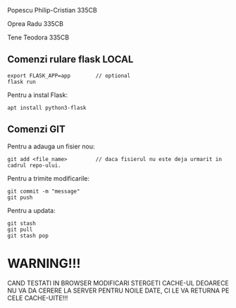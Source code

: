 Popescu Philip-Cristian 335CB

Oprea Radu 335CB

Tene Teodora 335CB

<h2>Comenzi rulare flask LOCAL</h2>

    export FLASK_APP=app        // optional
    flask run

Pentru a instal Flask:
    
    apt install python3-flask

<h2>Comenzi GIT</h2>

Pentru a adauga un fisier nou:

    git add <file_name>         // daca fisierul nu este deja urmarit in cadrul repo-ului.

Pentru a trimite modificarile:

    git commit -m "message"
    git push

Pentru a updata:
    
    git stash
    git pull
    git stash pop


<h1>WARNING!!!</h1>

CAND TESTATI IN BROWSER MODIFICARI STERGETI CACHE-UL DEOARECE NU VA DA CERERE LA SERVER PENTRU NOILE DATE, CI LE VA RETURNA PE CELE CACHE-UITE!!!


